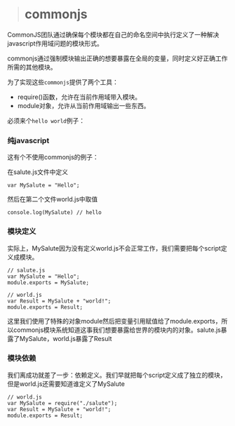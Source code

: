 > # commonjs

CommonJS团队通过确保每个模块都在自己的命名空间中执行定义了一种解决javascript作用域问题的模块形式。

commonjs通过强制模块输出正确的想要暴露在全局的变量，同时定义好正确工作所需的其他模块。

为了实现这些`commonjs`提供了两个工具：
 
 - require()函数，允许在当前作用域带入模块。
 - module对象，允许从当前作用域输出一些东西。

必须来个`hello world`例子：

### 纯javascript

这有个不使用commonjs的例子：

在salute.js文件中定义

```
var MySalute = "Hello";
```

然后在第二个文件world.js中取值

```
console.log(MySalute) // hello
```

### 模块定义

实际上，MySalute因为没有定义world.js不会正常工作，我们需要把每个script定义成模块。

```
// salute.js
var MySalute = "Hello";
module.exports = MySalute;
```

```
// world.js
var Result = MySalute + "world!";
module.exports = Result;
```

这里我们使用了特殊的对象module然后把变量引用赋值给了module.exports，所以commonjs模块系统知道这事我们想要暴露给世界的模块内的对象。salute.js暴露了MySalute，world.js暴露了Result

### 模块依赖

我们离成功就差了一步：依赖定义。我们早就把每个script定义成了独立的模块，但是world.js还需要知道谁定义了MySalute

```
// world.js
var MySalute = require("./salute");
var Result = MySalute + "world!";
module.exports = Result;
```